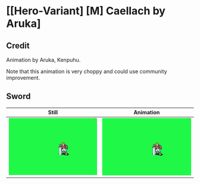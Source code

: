 # [\[Hero-Variant\] \[M\] Caellach by Aruka]

## Credit

Animation by Aruka, Kenpuhu.

Note that this animation is very choppy and could use community improvement.
	
## Sword

| Still | Animation |
| :---: | :-------: |
| ![Sword still](./Sword_000.png) | ![Sword animation](./Sword.gif) |
